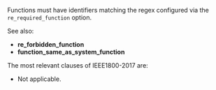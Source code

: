 Functions must have identifiers matching the regex configured via the
`re_required_function` option.

See also:
  - **re_forbidden_function**
  - **function_same_as_system_function**

The most relevant clauses of IEEE1800-2017 are:
  - Not applicable.
